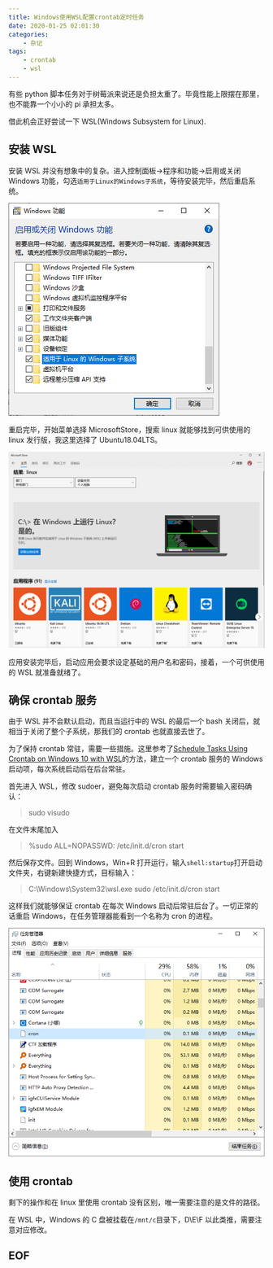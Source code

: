 ```yaml
---
title: Windows使用WSL配置crontab定时任务
date: 2020-01-25 02:01:30
categories:
    - 杂记
tags:
    - crontab
    - wsl
---
```


有些 python 脚本任务对于树莓派来说还是负担太重了。毕竟性能上限摆在那里，也不能靠一个小小的 pi 承担太多。

借此机会正好尝试一下 WSL(Windows Subsystem for Linux).

<!-- more -->

## 安装 WSL

安装 WSL 并没有想象中的复杂。进入控制面板->程序和功能->启用或关闭 Windows 功能，勾选`适用于Linux的Windows子系统`，等待安装完毕，然后重启系统。

![适用于Linux的Windows子系统](/2020-01-25-wsl-crontab/Snipaste_2020-01-25_19-14-26.png)

重启完毕，开始菜单选择 MicrosoftStore，搜索 linux 就能够找到可供使用的 linux 发行版，我这里选择了 Ubuntu18.04LTS。

![MicrosoftStore](/2020-01-25-wsl-crontab/Snipaste_2020-01-25_02-08-03.png)

应用安装完毕后，启动应用会要求设定基础的用户名和密码，接着，一个可供使用的 WSL 就准备就绪了。

## 确保 crontab 服务

由于 WSL 并不会默认启动，而且当运行中的 WSL 的最后一个 bash 关闭后，就相当于关闭了整个子系统，那我们的 crontab 也就直接去世了。

为了保持 crontab 常驻，需要一些措施。这里参考了[Schedule Tasks Using Crontab on Windows 10 with WSL](https://blog.snowme34.com/post/schedule-tasks-using-crontab-on-windows-10-with-wsl/index.html)的方法，建立一个 crontab 服务的 Windows 启动项，每次系统启动后在后台常驻。

首先进入 WSL，修改 sudoer，避免每次启动 crontab 服务时需要输入密码确认：

> sudo visudo

在文件末尾加入

> %sudo ALL=NOPASSWD: /etc/init.d/cron start

然后保存文件。回到 Windows，Win+R 打开运行，输入`shell:startup`打开启动文件夹，右键新建快捷方式，目标输入：

> C:\Windows\System32\wsl.exe sudo /etc/init.d/cron start

这样我们就能够保证 crontab 在每次 Windows 启动后常驻后台了。一切正常的话重启 Windows，在任务管理器能看到一个名称为 cron 的进程。

![任务管理器](/2020-01-25-wsl-crontab/Snipaste_2020-01-25_19-16-06.png)

## 使用 crontab

剩下的操作和在 linux 里使用 crontab 没有区别，唯一需要注意的是文件的路径。

在 WSL 中，Windows 的 C 盘被挂载在`/mnt/c`目录下，D\E\F 以此类推，需要注意对应修改。

## EOF
